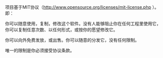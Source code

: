 项目基于MIT协议（http://www.opensource.org/licenses/mit-license.php ）。即：

你可以随意使用，复制，修改这个软件。没有人能够阻止你在任何工程里使用它，你可以复制任意次数、以任何形式，或按你的愿望修改它。

你可以向外免费发放，或出售。你可以随意的分发它，没有任何限制。


唯一的限制是你必须接受协议条款。